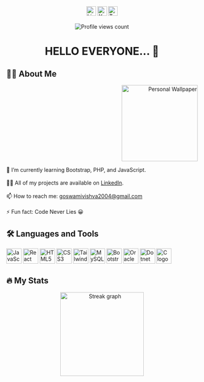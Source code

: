 <div align="center">
  <img src="https://img.shields.io/static/v1?message=LinkedIn&logo=linkedin&label=&color=0077B5&logoColor=white&labelColor=&style=for-the-badge" height="25" alt="LinkedIn logo" />
  <img src="https://img.shields.io/static/v1?message=Youtube&logo=youtube&label=&color=FF0000&logoColor=white&labelColor=&style=for-the-badge" height="25" alt="YouTube logo" />
  <img src="https://img.shields.io/static/v1?message=Twitter&logo=twitter&label=&color=1DA1F2&logoColor=white&labelColor=&style=for-the-badge" height="25" alt="Twitter logo" />
</div>

<br>

<div align="center">
  <img src="https://profile-counter.glitch.me/VishwaGoswami1407/count.svg" alt="Profile views count" />
</div>

<h1 align="center">HELLO EVERYONE... 👋</h1>

<h2 align="left">👩‍💻 About Me</h2>

<div align="right">
  <img height="200" src="https://wallpapercave.com/wp/wp7183660.jpg" alt="Personal Wallpaper" />
</div>

<p align="left">
  🌱 I’m currently learning Bootstrap, PHP, and JavaScript.<br><br>
  👨‍💻 All of my projects are available on <a href="https://www.linkedin.com/in/vishwa-goswami-763686225/" target="_blank">LinkedIn</a>.<br><br>
  📫 How to reach me: <a href="mailto:goswamivishva2004@gmail.com">goswamivishva2004@gmail.com</a><br><br>
  ⚡ Fun fact: Code Never Lies 😀
</p>

<h2 align="left">🛠 Languages and Tools</h2>

<div align="left">
  <img src="https://cdn.jsdelivr.net/gh/devicons/devicon/icons/javascript/javascript-original.svg" height="40" alt="JavaScript logo" />
  <img src="https://cdn.jsdelivr.net/gh/devicons/devicon/icons/react/react-original.svg" height="40" alt="React logo" />
  <img src="https://cdn.jsdelivr.net/gh/devicons/devicon/icons/html5/html5-original.svg" height="40" alt="HTML5 logo" />
  <img src="https://cdn.jsdelivr.net/gh/devicons/devicon/icons/css3/css3-original.svg" height="40" alt="CSS3 logo" />
  <img src="https://cdn.jsdelivr.net/gh/devicons/devicon/icons/tailwindcss/tailwindcss-original-wordmark.svg" height="40" alt="Tailwind CSS logo" />
  <img src="https://cdn.jsdelivr.net/gh/devicons/devicon/icons/mysql/mysql-original.svg" height="40" alt="MySQL logo" />
  <img src="https://cdn.jsdelivr.net/gh/devicons/devicon/icons/bootstrap/bootstrap-original.svg" height="40" alt="Bootstrap logo" />
  <img src="https://cdn.jsdelivr.net/gh/devicons/devicon/icons/oracle/oracle-original.svg" height="40" alt="Oracle logo" />
  <img src="https://cdn.jsdelivr.net/gh/devicons/devicon/icons/dotnetcore/dotnetcore-original.svg" height="40" alt="Dotnet Core logo" />
  <img src="https://cdn.jsdelivr.net/gh/devicons/devicon/icons/c/c-original.svg" height="40" alt="C logo" />
</div>

<h2 align="left">🔥 My Stats</h2>

<div align="center">
  <img src="https://streak-stats.demolab.com?user=VishwaGoswami1407&locale=en&mode=daily&theme=dark&hide_border=false&border_radius=5&order=3" height="220" alt="Streak graph" />
</div>
